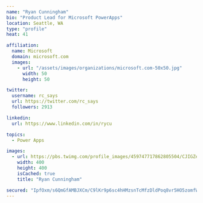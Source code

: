 ```yaml
---
name: "Ryan Cunningham"
bio: "Product Lead for Microsoft PowerApps"
location: Seattle, WA
type: "profile"
heat: 41

affiliation:
  name: Microsoft
  domain: microsoft.com
  images:
    - url: "/assets/images/organizations/microsoft.com-50x50.jpg"
      width: 50
      height: 50

twitter:
  username: rc_says
  url: https://twitter.com/rc_says
  followers: 2913

linkedin:
  url: https://www.linkedin.com/in/rycu

topics:
  - Power Apps

images:
  - url: https://pbs.twimg.com/profile_images/459747717862805504/CJIGZejd_400x400.png
    width: 400
    height: 400
    isCached: true
    title: "Ryan Cunningham"

secured: "IpfOxm/s6QmGfAMBJXCm/C9lKr9p6sc4hHMzsnTcMfzDldPoq8vr5HO5zomfWKdsu96lGFpjB6GfBfaa4I8jI3a5ClfbAEoFa5Nx949MUP8pM/o4XmYjkbc/T9zwgUzEDFcdrmw7mspcVTVJQ/CQVb78V0eA4zOu5gk14e8aZserkgyEo8R0FCylGKoRWQbxCuoSr1cz78P7mf+OvX7lIJZRd2qHz7XS590JteunYM1MgZaotWYpYo/EUuR8WbSsrr1sIwFYapx0zt/lrNbC7tN6wFq8p//5SkPp2k/FxWb8eq8nOYqHIFYxUeb916XHQrt3I8YQBZ/vKUnPHICY9UOlrv3jtevq3mfmOtZ1vcr6wjfeNXWbCdOl7JizsQXYT0JEwGv+2ZNA4LaM/w9Ie5SDzp67fn7uDy6dGwlzJ28=;+ZvyGn+KkSdUU+eegPgpyg=="
---
```


